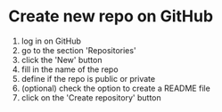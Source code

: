 # Create new repo on GitHub
1. log in on GitHub
2. go to the section 'Repositories'
3. click the 'New' button
4. fill in the name of the repo
5. define if the repo is public or private
6. (optional) check the option to create a README file
7. click on the 'Create repository' button